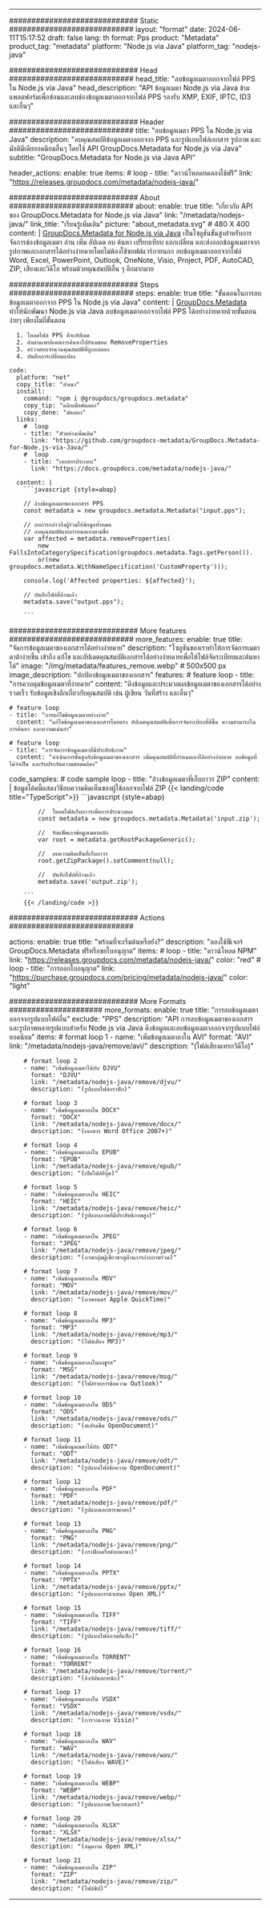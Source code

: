 


---
############################# Static ############################
layout: "format"
date:  2024-06-11T15:17:52
draft: false
lang: th
format: Pps
product: "Metadata"
product_tag: "metadata"
platform: "Node.js via Java"
platform_tag: "nodejs-java"

############################# Head ############################
head_title: "ลบข้อมูลเมตาออกจากไฟล์ PPS ใน Node.js via Java"
head_description: "API ข้อมูลเมตา Node.js via Java ข้ามแพลตฟอร์มเพื่อซ่อนและลบช่องข้อมูลเมตาออกจากไฟล์ PPS รองรับ XMP, EXIF, IPTC, ID3 และอื่นๆ"

############################# Header ############################
title: "ลบข้อมูลเมตา PPS ใน Node.js via Java" 
description: "ลบคุณสมบัติข้อมูลเมตาออกจาก PPS และรูปแบบไฟล์เอกสาร รูปภาพ และมัลติมีเดียยอดนิยมอื่นๆ โดยใช้ API GroupDocs.Metadata for Node.js via Java"
subtitle: "GroupDocs.Metadata for Node.js via Java API" 

header_actions:
  enable: true
  items:
    #  loop
    - title: "ดาวน์โหลดทดลองใช้ฟรี"
      link: "https://releases.groupdocs.com/metadata/nodejs-java/"
      
############################# About ############################
about:
    enable: true
    title: "เกี่ยวกับ API ของ GroupDocs.Metadata for Node.js via Java"
    link: "/metadata/nodejs-java/"
    link_title: "เรียนรู้เพิ่มเติม"
    picture: "about_metadata.svg" # 480 X 400
    content: |
       [GroupDocs.Metadata for Node.js via Java](/metadata/nodejs-java/) เป็นโซลูชันขั้นสูงสำหรับการจัดการช่องข้อมูลเมตา อ่าน เพิ่ม อัปเดต ลบ ค้นหา เปรียบเทียบ แลกเปลี่ยน และส่งออกข้อมูลเมตาจากรูปภาพและเอกสารได้อย่างง่ายดายโดยไม่ต้องใช้ซอฟต์แวร์ภายนอก ลบข้อมูลเมตาออกจากไฟล์ Word, Excel, PowerPoint, Outlook, OneNote, Visio, Project, PDF, AutoCAD, ZIP, เสียงและวิดีโอ พร้อมด้วยคุณสมบัติอื่น ๆ อีกมากมาย

############################# Steps ############################
steps:
    enable: true
    title: "ขั้นตอนในการลบข้อมูลเมตาออกจาก PPS ใน Node.js via Java"
    content: |
      [GroupDocs.Metadata](https://products.groupdocs.com/metadata/nodejs-java/) ทำให้นักพัฒนา Node.js via Java ลบข้อมูลเมตาออกจากไฟล์ PPS ได้อย่างง่ายดายด้วยขั้นตอนง่ายๆ เพียงไม่กี่ขั้นตอน
      
      1. โหลดไฟล์ PPS ที่จะอัปเดต
      2. ส่งผ่านเพรดิเคตการค้นหาไปยังเมธอด RemoveProperties
      3. ตรวจสอบจำนวนคุณสมบัติที่ถูกลบออก
      4. บันทึกการเปลี่ยนแปลง
   
    code:
      platform: "net"
      copy_title: "สำเนา"
      install:
        command: "npm i @groupdocs/groupdocs.metadata"
        copy_tip: "คลิกเพื่อคัดลอก"
        copy_done: "คัดลอก"
      links:
        #  loop
        - title: "ตัวอย่างเพิ่มเติม"
          link: "https://github.com/groupdocs-metadata/GroupDocs.Metadata-for-Node.js-via-Java/"
        #  loop
        - title: "เอกสารประกอบ"
          link: "https://docs.groupdocs.com/metadata/nodejs-java/"
          
      content: |
        ```javascript {style=abap}

        // ล้างข้อมูลเมตาของเอกสาร PPS
        const metadata = new groupdocs.metadata.Metadata("input.pps");

        // ลบการกล่าวถึงผู้ร่วมให้ข้อมูลทั้งหมด
        // ลบคุณสมบัติแบบกำหนดเองตามชื่อ
        var affected = metadata.removeProperties(
            new FallsIntoCategorySpecification(groupdocs.metadata.Tags.getPerson()).
            or(new groupdocs.metadata.WithNameSpecification('CustomProperty')));
            
        console.log('Affected properties: ${affected}');
            
        // บันทึกไฟล์ที่ล้างแล้ว
        metadata.save("output.pps");
        
        ```            

############################# More features ############################
more_features:
  enable: true
  title: "จัดการข้อมูลเมตาของเอกสารได้อย่างง่ายดาย"
  description: "โซลูชันของเราทำให้การจัดการเมตาดาต้าง่ายขึ้น เข้าถึง แก้ไข และอัปเดตคุณสมบัติเอกสารได้อย่างง่ายดายเพื่อให้ไฟล์จัดระเบียบและค้นหาได้"
  image: "/img/metadata/features_remove.webp" # 500x500 px
  image_description: "ปกป้องข้อมูลเมตาของเอกสาร"
  features:
    # feature loop
    - title: "การควบคุมข้อมูลเมตาที่ง่ายดาย"
      content: "ดึงข้อมูลและประมวลผลข้อมูลเมตาของเอกสารได้อย่างรวดเร็ว รับข้อมูลเชิงลึกเกี่ยวกับคุณสมบัติ เช่น ผู้เขียน วันที่สร้าง และอื่นๆ"

    # feature loop
    - title: "การแก้ไขข้อมูลเมตาอย่างง่าย"
      content: "แก้ไขข้อมูลเมตาของเอกสารโดยตรง อัปเดตคุณสมบัติเพื่อการจัดระเบียบที่ดีขึ้น ความสามารถในการค้นหา และความแม่นยำ"

    # feature loop
    - title: "การจัดการข้อมูลเมตาที่มีประสิทธิภาพ"
      content: "ดำเนินการขั้นสูงกับข้อมูลเมตาของเอกสาร เพิ่มคุณสมบัติที่กำหนดเองได้อย่างง่ายดาย ลบข้อมูลที่ไม่จำเป็น และรับประกันความสอดคล้อง"
      
  code_samples:
    # code sample loop
    - title: "ล้างข้อมูลเมตาที่เก็บถาวร ZIP"
      content: |
        ข้อมูลโค้ดนี้แสดงวิธีลบความคิดเห็นของผู้ใช้ออกจากไฟล์ ZIP
        {{< landing/code title="TypeScript">}}
        ```javascript {style=abap}
        
            //  โหลดไฟล์เก็บถาวรเพื่อการประมวลผล
            const metadata = new groupdocs.metadata.Metadata('input.zip');

            //  รับแพ็คเกจข้อมูลเมตาหลัก
            var root = metadata.getRootPackageGeneric();

            //  ลบความคิดเห็นที่เก็บถาวร
            root.getZipPackage().setComment(null);

            //  บันทึกไฟล์ที่ล้างแล้ว
            metadata.save('output.zip');

        ```
        {{< /landing/code >}}


############################# Actions ############################

actions:
  enable: true
  title: "พร้อมที่จะเริ่มต้นหรือยัง?"
  description: "ลองใช้ฟีเจอร์ GroupDocs.Metadata ฟรีหรือขอใบอนุญาต"
  items:
    #  loop
    - title: "ดาวน์โหลด NPM"
      link: "https://releases.groupdocs.com/metadata/nodejs-java/"
      color: "red"
        #  loop
    - title: "การออกใบอนุญาต"
      link: "https://purchase.groupdocs.com/pricing/metadata/nodejs-java/"
      color: "light"


############################# More Formats #####################
more_formats:
    enable: true
    title: "การลบข้อมูลเมตาออกจากรูปแบบไฟล์อื่น"
    exclude: "PPS"
    description: "API การลบข้อมูลเมตาของเอกสารและรูปภาพหลายรูปแบบสำหรับ Node.js via Java ดึงข้อมูลและลบข้อมูลเมตาออกจากรูปแบบไฟล์ยอดนิยม"
    items: 
        # format loop 1
        - name: "เพิ่มข้อมูลเมตาลงใน AVI"
          format: "AVI"
          link: "/metadata/nodejs-java/remove/avi/"
          description: "(ไฟล์เสียงแทรกวิดีโอ)"
          
        # format loop 2
        - name: "เพิ่มข้อมูลเมตาให้กับ DJVU"
          format: "DJVU"
          link: "/metadata/nodejs-java/remove/djvu/"
          description: "(รูปแบบไฟล์กราฟิก)"
          
        # format loop 3
        - name: "เพิ่มข้อมูลเมตาลงใน DOCX"
          format: "DOCX"
          link: "/metadata/nodejs-java/remove/docx/"
          description: "(เอกสาร Word Office 2007+)"
          
        # format loop 4
        - name: "เพิ่มข้อมูลเมตาลงใน EPUB"
          format: "EPUB"
          link: "/metadata/nodejs-java/remove/epub/"
          description: "(เปิดไฟล์อีบุ๊ค)"
          
        # format loop 5
        - name: "เพิ่มข้อมูลเมตาลงใน HEIC"
          format: "HEIC"
          link: "/metadata/nodejs-java/remove/heic/"
          description: "(รูปแบบภาพที่มีประสิทธิภาพสูง)"
          
        # format loop 6
        - name: "เพิ่มข้อมูลเมตาลงใน JPEG"
          format: "JPEG"
          link: "/metadata/nodejs-java/remove/jpeg/"
          description: "(ภาพกลุ่มผู้เชี่ยวชาญด้านการถ่ายภาพร่วม)"
          
        # format loop 7
        - name: "เพิ่มข้อมูลเมตาลงใน MOV"
          format: "MOV"
          link: "/metadata/nodejs-java/remove/mov/"
          description: "(ภาพยนตร์ Apple QuickTime)"
          
        # format loop 8
        - name: "เพิ่มข้อมูลเมตาลงใน MP3"
          format: "MP3"
          link: "/metadata/nodejs-java/remove/mp3/"
          description: "(ไฟล์เสียง MP3)"
          
        # format loop 9
        - name: "เพิ่มข้อมูลเมตาลงในผงชูรส"
          format: "MSG"
          link: "/metadata/nodejs-java/remove/msg/"
          description: "(ไฟล์รายการข้อความ Outlook)"
          
        # format loop 10
        - name: "เพิ่มข้อมูลเมตาลงใน ODS"
          format: "ODS"
          link: "/metadata/nodejs-java/remove/ods/"
          description: "(สเปรดชีต OpenDocument)"
          
        # format loop 11
        - name: "เพิ่มข้อมูลเมตาให้กับ ODT"
          format: "ODT"
          link: "/metadata/nodejs-java/remove/odt/"
          description: "(รูปแบบไฟล์ข้อความ OpenDocument)"
          
        # format loop 12
        - name: "เพิ่มข้อมูลเมตาลงใน PDF"
          format: "PDF"
          link: "/metadata/nodejs-java/remove/pdf/"
          description: "(รูปแบบเอกสารพกพา)"
          
        # format loop 13
        - name: "เพิ่มข้อมูลเมตาลงใน PNG"
          format: "PNG"
          link: "/metadata/nodejs-java/remove/png/"
          description: "(กราฟิกเครือข่ายพกพา)"
          
        # format loop 14
        - name: "เพิ่มข้อมูลเมตาลงใน PPTX"
          format: "PPTX"
          link: "/metadata/nodejs-java/remove/pptx/"
          description: "(รูปแบบการนำเสนอ Open XML)"
          
        # format loop 15
        - name: "เพิ่มข้อมูลเมตาลงใน TIFF"
          format: "TIFF"
          link: "/metadata/nodejs-java/remove/tiff/"
          description: "(รูปแบบไฟล์ภาพที่แท็ก)"
          
        # format loop 16
        - name: "เพิ่มข้อมูลเมตาลงใน TORRENT"
          format: "TORRENT"
          link: "/metadata/nodejs-java/remove/torrent/"
          description: "(ลิงก์ฝนตกหนัก)"
          
        # format loop 17
        - name: "เพิ่มข้อมูลเมตาลงใน VSDX"
          format: "VSDX"
          link: "/metadata/nodejs-java/remove/vsdx/"
          description: "(การวาดภาพ Visio)"
          
        # format loop 18
        - name: "เพิ่มข้อมูลเมตาลงใน WAV"
          format: "WAV"
          link: "/metadata/nodejs-java/remove/wav/"
          description: "(ไฟล์เสียง WAVE)"
          
        # format loop 19
        - name: "เพิ่มข้อมูลเมตาลงใน WEBP"
          format: "WEBP"
          link: "/metadata/nodejs-java/remove/webp/"
          description: "(รูปแบบภาพเว็บแรสเตอร์)"
          
        # format loop 20
        - name: "เพิ่มข้อมูลเมตาลงใน XLSX"
          format: "XLSX"
          link: "/metadata/nodejs-java/remove/xlsx/"
          description: "(สมุดงาน Open XML)"
          
        # format loop 21
        - name: "เพิ่มข้อมูลเมตาลงใน ZIP"
          format: "ZIP"
          link: "/metadata/nodejs-java/remove/zip/"
          description: "(ไฟล์ซิป)"
          

---
